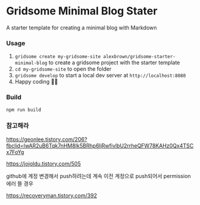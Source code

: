 # Gridsome Minimal Blog Stater

A starter template for creating a minimal blog with Markdown

### Usage
1. `gridsome create my-gridsome-site alexbrown/gridsome-starter-minimal-blog` to create a gridsome project with the starter template
2. `cd my-gridsome-site` to open the folder
3. `gridsome develop` to start a local dev server at `http://localhost:8080`
4. Happy coding 🎉🙌

### Build
```
npm run build
```


### 참고해라
https://geonlee.tistory.com/206?fbclid=IwAR2uB6Tqk7nHM8Ik5BRhp6ljRwfivlbU2rrheQFW78KAHz0Qx4TSCx7FoYg

https://jojoldu.tistory.com/505

github에 계정 변경해서 push하려는데 계속 이전 계정으로 push되어서 permission에러 뜰 경우

https://recoveryman.tistory.com/392
